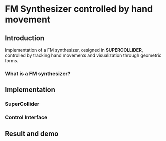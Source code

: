 # FM Synthesizer controlled by hand movement
## Introduction
Implementation of a FM synthesizer, designed in **SUPERCOLLIDER**, controlled by tracking hand movements and visualization through geometric forms. 

### What is a FM synthesizer?

## Implementation

### SuperCollider

### Control Interface

## Result and demo


